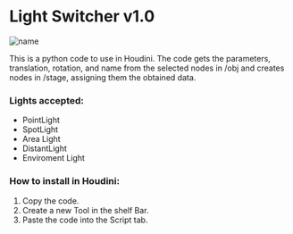 # Light Switcher v1.0

![name](https://github.com/DanteVFX/Light-Switch-Solaris/assets/156336362/c50a27fe-7568-4bec-b91a-7c4fe210beb8)

This is a python code to use in Houdini.
The code gets the parameters, translation, rotation, and name from the selected nodes in /obj and creates nodes in /stage, assigning them the obtained data.

### Lights accepted:
- PointLight
- SpotLight
- Area Light
- DistantLight
- Enviroment Light

### How to install in Houdini: 
1. Copy the code.
2. Create a new Tool in the shelf Bar.
3. Paste the code into the Script tab.
